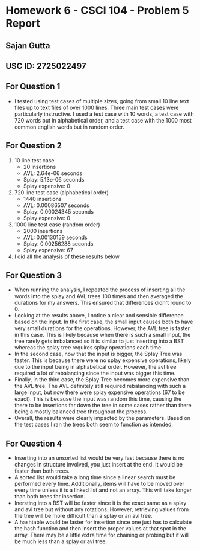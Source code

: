 # Homework 6 - CSCI 104 - Problem 5 Report
## Sajan Gutta
## USC ID: 2725022497

## For Question 1
* I tested using test cases of multiple sizes, going from small 10 line
text files up to text files of over 1000 lines. Three main test cases 
were particularly instructive. I used a test case with 10 words, a test
case with 720 words but in alphabetical order, and a test case with the 
1000 most common english words but in random order.

## For Question 2
1. 10 line test case
    * 20 insertions
    * AVL: 2.64e-06 seconds
    * Splay: 5.13e-06 seconds
    * Splay expensive: 0
2. 720 line test case (alphabetical order)
    * 1440 insertions
    * AVL: 0.00086507 seconds
    * Splay: 0.00024345 seconds
    * Splay expensive: 0
3. 1000 line test case (random order)
    * 2000 insertions
    * AVL: 0.00130159 seconds
    * Splay: 0.00256288 seconds
    * Splay expensive: 67
4. I did all the analysis of these results below

## For Question 3
* When running the analysis, I repeated the process of inserting all the words
into the splay and AVL trees 100 times and then averaged the durations for my
answers. This ensured that differences didn't round to 0.
* Looking at the results above, I notice a clear and sensible difference based on 
the input. In the first case, the small input causes both to have very small durations
for the operations. However, the AVL tree is faster in this case. This is likely
because when there is such a small input, the tree rarely gets imbalanced so it is similar
to just inserting into a BST whereas the splay tree requires splay operations each time.
* In the second case, now that the input is bigger, the Splay Tree was faster. This is because
there were no splay expensive operations, likely due to the input being in alphabetical order.
However, the avl tree required a lot of rebalancing since the input was bigger this time.
* Finally, in the third case, the Splay Tree becomes more expensive than the AVL tree. The AVL
definitely still required rebalancing with such a large input, but now there were splay expensive
operations (67 to be exact). This is because the input was random this time, causing the there to
be insertions far down the tree in some cases rather than there being a mostly balanced tree throughout
the process.
* Overall, the results were clearly impacted by the parameters. Based on the test cases I ran
the trees both seem to function as intended.

## For Question 4
* Inserting into an unsorted list would be very fast because there is no changes in structure
involved, you just insert at the end. It would be faster than both trees.
* A sorted list would take a long time since a linear search must be performed every time.
Additionally, items will have to be moved over every time unless it is a linked list and not
an array. This will take longer than both trees for insertion.
* Inersting into a BST will be faster since it is the exact same as a splay and avl tree but 
without any rotations. However, retrieving values from the tree will be more difficult than
a splay or an avl tree.
* A hashtable would be faster for insertion since one just has to calculate the hash function and
then insert the proper values at that spot in the array. There may be a little extra time for chaining
or probing but it will be much less than a splay or avl tree.